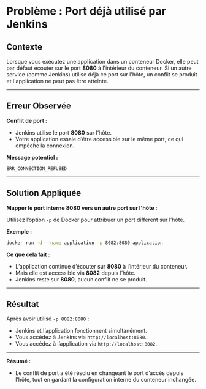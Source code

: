 # Problème : Port déjà utilisé par Jenkins

## Contexte

Lorsque vous exécutez une application dans un conteneur Docker, elle peut par défaut écouter sur le port **8080** à l'intérieur du conteneur. Si un autre service (comme Jenkins) utilise déjà ce port sur l'hôte, un conflit se produit et l'application ne peut pas être atteinte.

---

## Erreur Observée

**Conflit de port :**
- Jenkins utilise le port **8080** sur l’hôte.
- Votre application essaie d’être accessible sur le même port, ce qui empêche la connexion.

**Message potentiel :**
```
ERR_CONNECTION_REFUSED
```
---

## Solution Appliquée

**Mapper le port interne 8080 vers un autre port sur l'hôte :**

Utilisez l’option `-p` de Docker pour attribuer un port différent sur l’hôte.

**Exemple :**
```bash
docker run -d --name application -p 8082:8080 application
```

**Ce que cela fait :**
- L’application continue d’écouter sur **8080** à l’intérieur du conteneur.
- Mais elle est accessible via **8082** depuis l’hôte.
- Jenkins reste sur **8080**, aucun conflit ne se produit.

---

## Résultat

Après avoir utilisé `-p 8082:8080` :
- Jenkins et l’application fonctionnent simultanément.
- Vous accédez à Jenkins via `http://localhost:8080`.
- Vous accédez à l’application via `http://localhost:8082`.

---

**Résumé :**
- Le conflit de port a été résolu en changeant le port d’accès depuis l’hôte, tout en gardant la configuration interne du conteneur inchangée.
